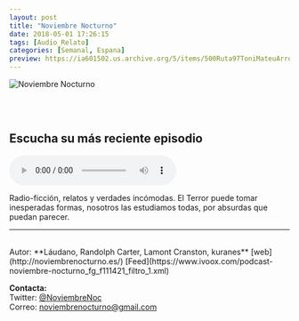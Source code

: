 ```yaml
---
layout: post
title: "Noviembre Nocturno"
date: 2018-05-01 17:26:15
tags: [Audio_Relato]
categories: [Semanal, Espana]
preview: https://ia601502.us.archive.org/5/items/500Ruta97ToniMateuArrom/300-NoviembreNocturno.jpg
---
```


![Noviembre Nocturno](https://ia601502.us.archive.org/5/items/500Ruta97ToniMateuArrom/500-NoviembreNocturno.jpg)

<br/>
<br/>

## Escucha su más reciente episodio

<!--reproductor-feed=https://www.ivoox.com/podcast-noviembre-nocturno_fg_f111421_filtro_1.xml-->
<!--reproductor-start-->
<audio id="audio" preload="auto" controls="" src="http://www.ivoox.com/desahuciada-santiago-eximeno_mf_29591662_feed_1.mp3"></audio>
<!--reproductor-end-->

Radio-ficción, relatos y verdades incómodas. El Terror puede tomar inesperadas formas, nosotros las estudiamos todas, por absurdas que puedan parecer.  

_ _ _
<br>
Autor: **Láudano, Randolph Carter, Lamont Cranston, kuranes**  
[web](http://noviembrenocturno.es/)  
[Feed](https://www.ivoox.com/podcast-noviembre-nocturno_fg_f111421_filtro_1.xml)  



**Contacta:**  
Twitter: [@NoviembreNoc](https://twitter.com/NoviembreNoc)  
Correo: [noviembrenocturno@gmail.com](mailto:noviembrenocturno@gmail.com)  
